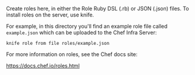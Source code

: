 Create roles here, in either the Role Ruby DSL (.rb) or JSON (.json) files. To install roles on the server, use knife.

For example, in this directory you'll find an example role file called `example.json` which can be uploaded to the Chef Infra Server:

    knife role from file roles/example.json

For more information on roles, see the Chef docs site:

https://docs.chef.io/roles.html
